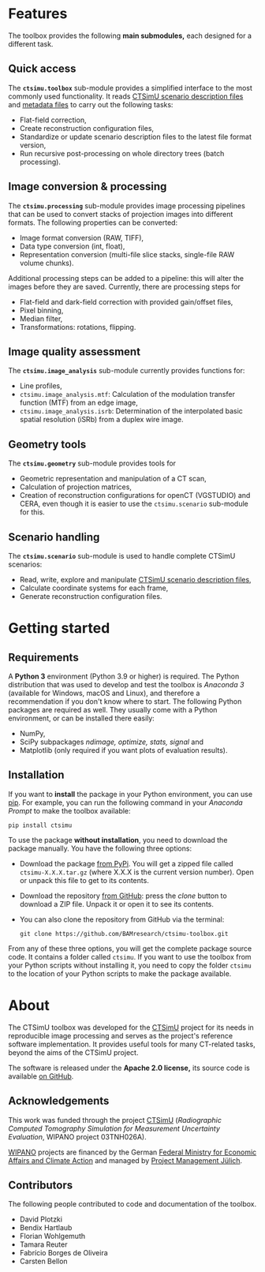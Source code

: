 Features
========

The toolbox provides the following **main submodules,** each designed
for a different task.

Quick access
------------
The **`ctsimu.toolbox`** sub-module provides a simplified interface to the most
commonly used functionality. It reads [CTSimU scenario description files]
and [metadata files] to carry out the following tasks:

* Flat-field correction,
* Create reconstruction configuration files,
* Standardize or update scenario description files to the latest file format version,
* Run recursive post-processing on whole directory trees (batch processing).

Image conversion & processing
------------------------------
The **`ctsimu.processing`** sub-module provides image processing pipelines that
can be used to convert stacks of projection images into different formats.
The following properties can be converted:

* Image format conversion (RAW, TIFF),
* Data type conversion (int, float),
* Representation conversion (multi-file slice stacks, single-file RAW volume chunks).

Additional processing steps can be added to a pipeline: this will alter the
images before they are saved. Currently, there are processing steps for

* Flat-field and dark-field correction with provided gain/offset files,
* Pixel binning,
* Median filter,
* Transformations: rotations, flipping.

Image quality assessment
------------------------
The **`ctsimu.image_analysis`** sub-module currently provides functions for:

* Line profiles,
* `ctsimu.image_analysis.mtf`: Calculation of the modulation transfer function (MTF) from an edge image,
* `ctsimu.image_analysis.isrb`: Determination of the interpolated basic spatial resolution (iSRb) from a duplex wire image.

Geometry tools
--------------
The **`ctsimu.geometry`** sub-module provides tools for

* Geometric representation and manipulation of a CT scan,
* Calculation of projection matrices,
* Creation of reconstruction configurations for openCT (VGSTUDIO) and CERA,
  even though it is easier to use the `ctsimu.scenario` sub-module for this.

[CTSimU scenario description files]: https://bamresearch.github.io/ctsimu-scenarios/
[metadata files]: https://bamresearch.github.io/ctsimu-scenarios/metadata.html

Scenario handling
-----------------
The **`ctsimu.scenario`** sub-module is used to handle complete
CTSimU scenarios:

* Read, write, explore and manipulate [CTSimU scenario description files],
* Calculate coordinate systems for each frame,
* Generate reconstruction configuration files.

[CTSimU scenario description files]: https://bamresearch.github.io/ctsimu-scenarios/

Getting started
===============

Requirements
------------
A **Python 3** environment (Python 3.9 or higher) is required. The Python distribution that was used to develop and test the toolbox is *Anaconda 3* (available for Windows, macOS and Linux), and therefore a recommendation if you don't know where to start. The following Python packages are required as well. They usually come with a Python environment, or can be installed there easily:

* NumPy,
* SciPy subpackages *ndimage, optimize, stats, signal* and
* Matplotlib (only required if you want plots of evaluation results).


Installation
------------

If you want to **install** the package in your Python environment, you can use [pip]. For example, you can run the following command in your *Anaconda Prompt* to make the toolbox available:

	pip install ctsimu

[pip]: https://pip.pypa.io

To use the package **without installation**, you need to download the package manually. You have the following three options:

* Download the package [from PyPi]. You will get a zipped file called `ctsimu-X.X.X.tar.gz` (where X.X.X is the current version number). Open or unpack this file to get to its contents.
* Download the repository [from GitHub]: press the *clone* button to download a ZIP file. Unpack it or open it to see its contents.
* You can also clone the repository from GitHub via the terminal:

	`git clone https://github.com/BAMresearch/ctsimu-toolbox.git`

From any of these three options, you will get the complete package source code. It contains a folder called `ctsimu`. If you want to use the toolbox from your Python scripts without installing it, you need to copy the folder `ctsimu` to the location of your Python scripts to make the package available.


[from GitHub]: https://github.com/BAMresearch/ctsimu-toolbox
[from PyPi]: https://pypi.org/project/ctsimu/

About
=====

The CTSimU toolbox was developed for the [CTSimU] project for its needs in reproducible image processing and serves as the project's reference software implementation. It provides useful tools for many CT-related tasks, beyond the aims of the CTSimU project.

The software is released under the **Apache 2.0 license,** its source code is available [on GitHub].

[on GitHub]: https://github.com/BAMresearch/ctsimu-toolbox

Acknowledgements
----------------
This work was funded through the project [CTSimU] (*Radiographic Computed Tomography Simulation for Measurement Uncertainty Evaluation*, WIPANO project 03TNH026A).

[WIPANO] projects are financed by the German [Federal Ministry for Economic Affairs and Climate Action] and managed by [Project Management Jülich].

[CTSimU]: https://www.ctsimu.forschung.fau.de/
[WIPANO]: https://www.innovation-beratung-foerderung.de/INNO/Navigation/DE/WIPANO/wipano.html
[Federal Ministry for Economic Affairs and Climate Action]: https://www.bmwi.de/
[Project Management Jülich]: https://www.ptj.de/

Contributors
------------
The following people contributed to code and documentation of the toolbox.

* David Plotzki
* Bendix Hartlaub
* Florian Wohlgemuth
* Tamara Reuter
* Fabrício Borges de Oliveira
* Carsten Bellon